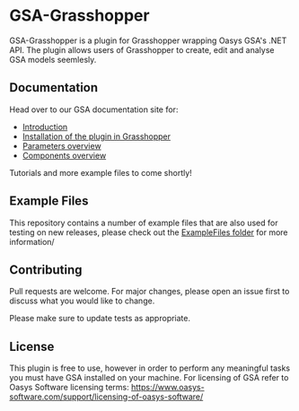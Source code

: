 # GSA-Grasshopper

GSA-Grasshopper is a plugin for Grasshopper wrapping Oasys GSA's .NET API. The plugin allows users of Grasshopper to create, edit and analyse GSA models seemlesly. 

## Documentation

Head over to our GSA documentation site for:
- [Introduction](https://docs.oasys-software.com/structural/gsa/explanations/gsagh-introduction.html)
- [Installation of the plugin in Grasshopper](https://docs.oasys-software.com/structural/gsa/tutorials/gsagh-installing-grasshopper-plugin.html)
- [Parameters overview](https://docs.oasys-software.com/structural/gsa/explanations/gsagh-parameters.html)
- [Components overview](https://docs.oasys-software.com/structural/gsa/explanations/gsagh-components.html)

Tutorials and more example files to come shortly!

## Example Files

This repository contains a number of example files that are also used for testing on new releases, please check out the [ExampleFiles folder](/ExampleFiles) for more information/

## Contributing

Pull requests are welcome. For major changes, please open an issue first to discuss what you would like to change.

Please make sure to update tests as appropriate.

## License

This plugin is free to use, however in order to perform any meaningful tasks you must have GSA installed on your machine. For licensing of GSA refer to Oasys Software licensing terms: https://www.oasys-software.com/support/licensing-of-oasys-software/

